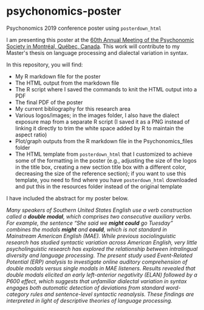 # psychonomics-poster
Psychonomics 2019 conference poster using `posterdown_html`

I am presenting this poster at the [60th Annual Meeting of the Psychonomic Society in Montréal, Québec, Canada](https://www.psychonomic.org/page/2019program). This work will contribute to my Master's thesis on language processing and dialectal variation in syntax.

In this repository, you will find:
- My R markdown file for the poster
- The HTML output from the markdown file
- The R script where I saved the commands to knit the HTML output into a PDF
- The final PDF of the poster
- My current bibliography for this research area
- Various logos/images; in the images folder, I also have the dialect exposure map from a separate R script (I saved it as a PNG instead of linking it directly to trim the white space added by R to maintain the aspect ratio)
- Plot/graph outputs from the R markdown file in the Psychonomics_files folder
- The HTML template from `posterdown_html` that I customized to achieve some of the formatting in the poster (e.g., adjusting the size of the logos in the title box, creating a new section title box with a different color, decreasing the size of the reference section); if you want to use this template, you need to find where you have `posterdown_html` downloaded and put this in the resources folder instead of the original template

I have included the abstract for my poster below.

*Many speakers of Southern United States English use a verb construction called a **double modal**, which comprises two consecutive auxiliary verbs. For example, the sentence “She said we **might could** go Tuesday” combines the modals **might** and **could**, which is not standard in Mainstream American English (MAE). While previous sociolinguistic research has studied syntactic variation across American English, very little psycholinguistic research has explored the relationship between intralingual diversity and language processing. The present study used Event-Related Potential (ERP) analysis to investigate online auditory comprehension of double modals versus single modals in MAE listeners. Results revealed that double modals elicited an early left-anterior negativity (ELAN) followed by a P600 effect, which suggests that unfamiliar dialectal variation in syntax engages both automatic detection of deviations from standard word-category rules and sentence-level syntactic reanalysis. These findings are interpreted in light of descriptive theories of language processing.*
